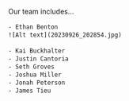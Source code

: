 Our team includes...

    - Ethan Benton
    ![Alt text](20230926_202854.jpg)
    
    - Kai Buckhalter
    - Justin Cantoria
    - Seth Groves
    - Joshua Miller
    - Jonah Peterson
    - James Tieu